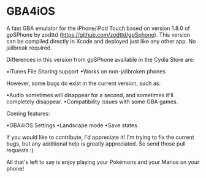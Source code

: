 GBA4iOS
=======

A fast GBA emulator for the iPhone/iPod Touch based on version 1.8.0 of gpSPhone by zodttd (https://github.com/zodttd/gpSphone). This version can be compiled directly in Xcode and deployed just like any other app. No jailbreak required.

Differences in this version from gpSPhone available in the Cydia Store are:

•iTunes File Sharing support
•Works on non-jailbroken phones

However, some bugs do exist in the current version, such as:

•Audio sometimes will disappear for a second, and sometimes it'll completely disappear.
•Compatibility issues with some GBA games.

Coming features:

•GBA4iOS Settings
•Landscape mode
•Save states

If you would like to contribute, I'd appreciate it! I'm trying to fix the current bugs, but any additional help is greatly appreciated. So send those pull requests :)

All that's left to say is enjoy playing your Pokémons and your Marios on your phone!